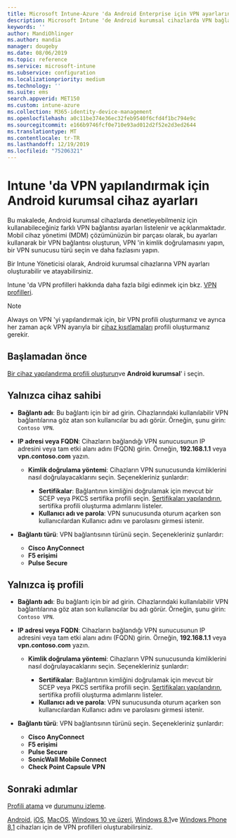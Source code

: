 ```yaml
---
title: Microsoft Intune-Azure 'da Android Enterprise için VPN ayarlarını kullanma | Microsoft Docs
description: Microsoft Intune 'de Android kurumsal cihazlarda VPN bağlantıları oluşturmak için tüm ayarları görüntüleyin. VPN sunucusunun bağlantı adını, IP adresini veya FQDN 'sini girin, kullanıcıların kimlik doğrulamasını yapın ve Citrix, SonicWall, Check Point kapsül ve Pulse Secure bağlantı türlerini seçin.
keywords: ''
author: MandiOhlinger
ms.author: mandia
manager: dougeby
ms.date: 08/06/2019
ms.topic: reference
ms.service: microsoft-intune
ms.subservice: configuration
ms.localizationpriority: medium
ms.technology: ''
ms.suite: ems
search.appverid: MET150
ms.custom: intune-azure
ms.collection: M365-identity-device-management
ms.openlocfilehash: a0c11be374e36ec32feb9540f6cfd4f1bc794e9c
ms.sourcegitcommit: e166b9746fcf0e710e93ad012d2f52e2d3ed2644
ms.translationtype: MT
ms.contentlocale: tr-TR
ms.lasthandoff: 12/19/2019
ms.locfileid: "75206321"
---
```

# <a name="android-enterprise-device-settings-to-configure-vpn-in-intune"></a>Intune 'da VPN yapılandırmak için Android kurumsal cihaz ayarları



Bu makalede, Android kurumsal cihazlarda denetleyebilmeniz için kullanabileceğiniz farklı VPN bağlantısı ayarları listelenir ve açıklanmaktadır. Mobil cihaz yönetimi (MDM) çözümünüzün bir parçası olarak, bu ayarları kullanarak bir VPN bağlantısı oluşturun, VPN 'in kimlik doğrulamasını yapın, bir VPN sunucusu türü seçin ve daha fazlasını yapın.

Bir Intune Yöneticisi olarak, Android kurumsal cihazlarına VPN ayarları oluşturabilir ve atayabilirsiniz. 

Intune 'da VPN profilleri hakkında daha fazla bilgi edinmek için bkz. [VPN profilleri](vpn-settings-configure.md).

> [!NOTE]
> Always on VPN 'yi yapılandırmak için, bir VPN profili oluşturmanız ve ayrıca her zaman açık VPN ayarıyla bir [cihaz kısıtlamaları](device-restrictions-android-for-work.md#connectivity) profili oluşturmanız gerekir.

## <a name="before-you-begin"></a>Başlamadan önce

[Bir cihaz yapılandırma profili oluşturun](vpn-settings-configure.md#create-a-device-profile)ve **Android kurumsal**' i seçin.

## <a name="device-owner-only"></a>Yalnızca cihaz sahibi

- **Bağlantı adı**: Bu bağlantı için bir ad girin. Cihazlarındaki kullanılabilir VPN bağlantılarına göz atan son kullanıcılar bu adı görür. Örneğin, şunu girin: `Contoso VPN`.
- **IP adresi veya FQDN**: Cihazların bağlandığı VPN sunucusunun IP adresini veya tam etki alanı adını (FQDN) girin. Örneğin, **192.168.1.1** veya **vpn.contoso.com** yazın.

  - **Kimlik doğrulama yöntemi**: Cihazların VPN sunucusunda kimliklerini nasıl doğrulayacaklarını seçin. Seçenekleriniz şunlardır:
  
    - **Sertifikalar**: Bağlantının kimliğini doğrulamak için mevcut bir SCEP veya PKCS sertifika profili seçin. [Sertifikaları yapılandırın](../protect/certificates-configure.md), sertifika profili oluşturma adımlarını listeler.
    - **Kullanıcı adı ve parola**: VPN sunucusunda oturum açarken son kullanıcılardan Kullanıcı adını ve parolasını girmesi istenir.

- **Bağlantı türü**: VPN bağlantısının türünü seçin. Seçenekleriniz şunlardır:

  - **Cisco AnyConnect**
  - **F5 erişimi**
  - **Pulse Secure**

## <a name="work-profile-only"></a>Yalnızca iş profili

- **Bağlantı adı**: Bu bağlantı için bir ad girin. Cihazlarındaki kullanılabilir VPN bağlantılarına göz atan son kullanıcılar bu adı görür. Örneğin, şunu girin: `Contoso VPN`.
- **IP adresi veya FQDN**: Cihazların bağlandığı VPN sunucusunun IP adresini veya tam etki alanı adını (FQDN) girin. Örneğin, **192.168.1.1** veya **vpn.contoso.com** yazın.

  - **Kimlik doğrulama yöntemi**: Cihazların VPN sunucusunda kimliklerini nasıl doğrulayacaklarını seçin. Seçenekleriniz şunlardır:
  
    - **Sertifikalar**: Bağlantının kimliğini doğrulamak için mevcut bir SCEP veya PKCS sertifika profili seçin. [Sertifikaları yapılandırın](../protect/certificates-configure.md), sertifika profili oluşturma adımlarını listeler.
    - **Kullanıcı adı ve parola**: VPN sunucusunda oturum açarken son kullanıcılardan Kullanıcı adını ve parolasını girmesi istenir.

- **Bağlantı türü**: VPN bağlantısının türünü seçin. Seçenekleriniz şunlardır:

  - **Cisco AnyConnect**
  - **F5 erişimi**
  - **Pulse Secure**
  - **SonicWall Mobile Connect**
  - **Check Point Capsule VPN**

## <a name="next-steps"></a>Sonraki adımlar

[Profili atama](device-profile-assign.md) ve [durumunu izleme](device-profile-monitor.md).

[Android](vpn-settings-android.md), [iOS](vpn-settings-ios.md), [MacOS](vpn-settings-macos.md), [Windows 10 ve üzeri](vpn-settings-windows-10.md), [Windows 8.1](vpn-settings-windows-8-1.md)ve [Windows Phone 8,1](vpn-settings-windows-phone-8-1.md) cihazları için de VPN profilleri oluşturabilirsiniz.
